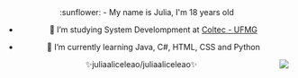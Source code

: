  <div align="center">
  :sunflower:
  - My name is Julia, I'm 18 years old
  
  - 🔭 I’m studying System Develompment at <a href="http://www.coltec.ufmg.br/coltec-ufmg/">Coltec - UFMG </a>
  
  - 🌱 I’m currently learning Java, C#, HTML, CSS and Python
  
  <p> 
  <img align="right" src ="https://github-readme-stats.vercel.app/api/top-langs/?username=juliaaliceleao" />
  <p>
    ✨juliaaliceleao/juliaaliceleao✨
</div>

